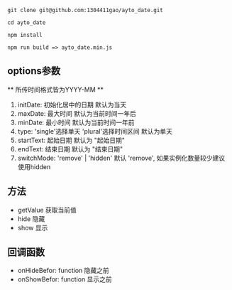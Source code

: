 `git clone git@github.com:1304411gao/ayto_date.git`

`cd ayto_date`

`npm install `

`npm run build => ayto_date.min.js`

## options参数

** 所传时间格式皆为YYYY-MM **
1. initDate: 初始化居中的日期 默认为当天
2. maxDate: 最大时间 默认为当前时间一年后
3. minDate: 最小时间 默认为当前时间一年前
4. type: 'single'选择单天 'plural'选择时间区间 默认为单天
5. startText: 起始日期 默认为 "起始日期"
6. endText: 结束日期 默认为 "结束日期"
7. switchMode: 'remove' | 'hidden' 默认 'remove', 如果实例化数量较少建议使用hidden

## 方法
- getValue 获取当前值
- hide 隐藏
- show 显示


## 回调函数
- onHideBefor: function 隐藏之前
- onShowBefor: function 显示之前


